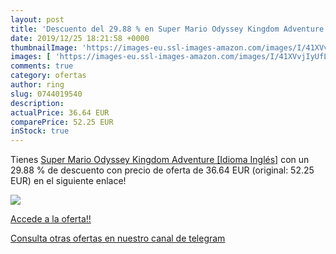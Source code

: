 ```yaml
---
layout: post
title: 'Descuento del 29.88 % en Super Mario Odyssey Kingdom Adventure [I'
date: 2019/12/25 18:21:58 +0000
thumbnailImage: 'https://images-eu.ssl-images-amazon.com/images/I/41XVvjIyUfL._SL200_.jpg'
images: [ 'https://images-eu.ssl-images-amazon.com/images/I/41XVvjIyUfL._SL200_.jpg' ]
comments: true
category: ofertas
author: ring
slug: 0744019540
description:
actualPrice: 36.64 EUR
comparePrice: 52.25 EUR
inStock: true
---
```


Tienes [Super Mario Odyssey Kingdom Adventure [Idioma Inglés]](https://www.amazon.com/dp/0744019540/?tag=redken08-20) con un 29.88 % de descuento con precio de oferta de 36.64 EUR (original: 52.25 EUR) en el siguiente enlace!

[![](https://images-eu.ssl-images-amazon.com/images/I/41XVvjIyUfL._SL200_.jpg)](https://www.amazon.com/dp/0744019540/?tag=redken08-20)

[Accede a la oferta!!](https://www.amazon.com/dp/0744019540/?tag=redken08-20)

[Consulta otras ofertas en nuestro canal de telegram](https://t.me/s/ofertas25)
